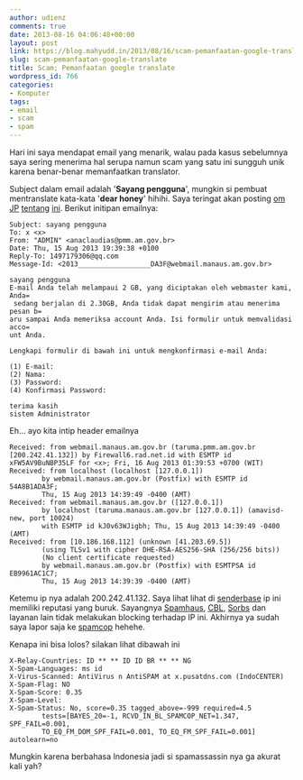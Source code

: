 ```yaml
---
author: udienz
comments: true
date: 2013-08-16 04:06:48+00:00
layout: post
link: https://blog.mahyudd.in/2013/08/16/scam-pemanfaatan-google-translate.html
slug: scam-pemanfaatan-google-translate
title: Scam; Pemanfaatan google translate
wordpress_id: 766
categories:
- Komputer
tags:
- email
- scam
- spam
---
```


Hari ini saya mendapat email yang menarik, walau pada kasus sebelumnya saya sering menerima hal serupa namun scam yang satu ini sungguh unik karena benar-benar memanfaatkan translator.

Subject dalam email adalah '**Sayang pengguna**', mungkin si pembuat mentranslate kata-kata '**dear honey**' hihihi. Saya teringat akan posting [om JP](http://staff.blog.ui.ac.id/jp/2013/02/12/spam-pencurian-identitas-dan-teknologi-sistem-temu-kembali/) [tentang](http://staff.blog.ui.ac.id/jp/2010/08/23/another-phishing-attempt/) [ini](http://staff.blog.ui.ac.id/jp/2010/06/08/nigerian-scam-versi-indonesia/). Berikut initipan emailnya:


    
    
    Subject: sayang pengguna
    To: x <x>
    From: "ADMIN" <anaclaudias@pmm.am.gov.br>
    Date: Thu, 15 Aug 2013 19:39:38 +0100
    Reply-To: 1497179306@qq.com
    Message-Id: <2013__________________DA3F@webmail.manaus.am.gov.br>
    
    sayang pengguna
    E-mail Anda telah melampaui 2 GB, yang diciptakan oleh webmaster kami, Anda=
     sedang berjalan di 2.30GB, Anda tidak dapat mengirim atau menerima pesan b=
    aru sampai Anda memeriksa account Anda. Isi formulir untuk memvalidasi acco=
    unt Anda.
    
    Lengkapi formulir di bawah ini untuk mengkonfirmasi e-mail Anda:
    
    (1) E-mail:
    (2) Nama:
    (3) Password:
    (4) Konfirmasi Password:
    
    terima kasih
    sistem Administrator



Eh... ayo kita intip header emailnya

    
    Received: from webmail.manaus.am.gov.br (taruma.pmm.am.gov.br [200.242.41.132]) by Firewall6.rad.net.id with ESMTP id xFW5AV9BuNBP35LF for <x>; Fri, 16 Aug 2013 01:39:53 +0700 (WIT)
    Received: from localhost (localhost [127.0.0.1])
            by webmail.manaus.am.gov.br (Postfix) with ESMTP id 54A8B1ADA3F;
            Thu, 15 Aug 2013 14:39:49 -0400 (AMT)
    Received: from webmail.manaus.am.gov.br ([127.0.0.1])
            by localhost (taruma.manaus.am.gov.br [127.0.0.1]) (amavisd-new, port 10024)
            with ESMTP id kJ0v63WJigbh; Thu, 15 Aug 2013 14:39:49 -0400 (AMT)
    Received: from [10.186.168.112] (unknown [41.203.69.5])
            (using TLSv1 with cipher DHE-RSA-AES256-SHA (256/256 bits))
            (No client certificate requested)
            by webmail.manaus.am.gov.br (Postfix) with ESMTPSA id EB9961AC1C7;
            Thu, 15 Aug 2013 14:39:39 -0400 (AMT)



Ketemu ip nya adalah 200.242.41.132. Saya lihat lihat di [senderbase](http://www.senderbase.org/lookup?search_string=200.242.41.132) ip ini memiliki reputasi yang buruk. Sayangnya [Spamhaus](http://www.spamhaus.org/), [CBL](http://cbl.abuseat.org/lookup.cgi?ip=200.242.41.132), [Sorbs](http://www.sorbs.net/lookup.shtml?200.242.41.132) dan layanan lain tidak melakukan blocking terhadap IP ini. Akhirnya ya sudah saya lapor saja ke [spamcop](http://www.spamcop.net/) hehehe.

Kenapa ini bisa lolos? silakan lihat dibawah ini

    
    
    X-Relay-Countries: ID ** ** ID ID BR ** ** NG
    X-Spam-Languages: ms id
    X-Virus-Scanned: AntiVirus n AntiSPAM at x.pusatdns.com (IndoCENTER)
    X-Spam-Flag: NO
    X-Spam-Score: 0.35
    X-Spam-Level:
    X-Spam-Status: No, score=0.35 tagged_above=-999 required=4.5
            tests=[BAYES_20=-1, RCVD_IN_BL_SPAMCOP_NET=1.347, SPF_FAIL=0.001,
            TO_EQ_FM_DOM_SPF_FAIL=0.001, TO_EQ_FM_SPF_FAIL=0.001] autolearn=no
    



Mungkin karena berbahasa Indonesia jadi si spamassassin nya ga akurat kali yah?
